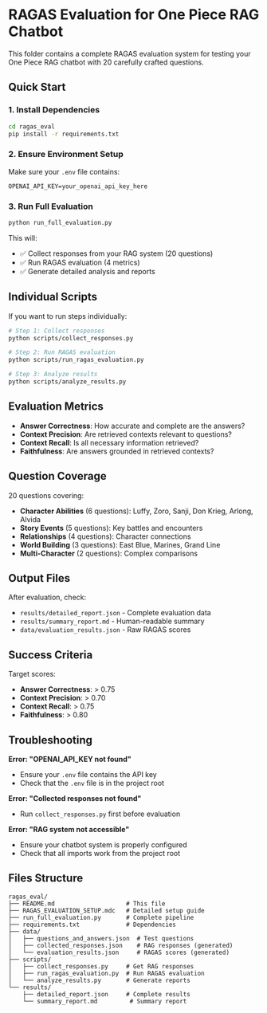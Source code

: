 # RAGAS Evaluation for One Piece RAG Chatbot

This folder contains a complete RAGAS evaluation system for testing your One Piece RAG chatbot with 20 carefully crafted questions.

## Quick Start

### 1. Install Dependencies
```bash
cd ragas_eval
pip install -r requirements.txt
```

### 2. Ensure Environment Setup
Make sure your `.env` file contains:
```
OPENAI_API_KEY=your_openai_api_key_here
```

### 3. Run Full Evaluation
```bash
python run_full_evaluation.py
```

This will:
- ✅ Collect responses from your RAG system (20 questions)
- ✅ Run RAGAS evaluation (4 metrics)
- ✅ Generate detailed analysis and reports

## Individual Scripts

If you want to run steps individually:

```bash
# Step 1: Collect responses
python scripts/collect_responses.py

# Step 2: Run RAGAS evaluation  
python scripts/run_ragas_evaluation.py

# Step 3: Analyze results
python scripts/analyze_results.py
```

## Evaluation Metrics

- **Answer Correctness**: How accurate and complete are the answers?
- **Context Precision**: Are retrieved contexts relevant to questions?
- **Context Recall**: Is all necessary information retrieved?
- **Faithfulness**: Are answers grounded in retrieved contexts?

## Question Coverage

20 questions covering:
- **Character Abilities** (6 questions): Luffy, Zoro, Sanji, Don Krieg, Arlong, Alvida
- **Story Events** (5 questions): Key battles and encounters
- **Relationships** (4 questions): Character connections
- **World Building** (3 questions): East Blue, Marines, Grand Line
- **Multi-Character** (2 questions): Complex comparisons

## Output Files

After evaluation, check:
- `results/detailed_report.json` - Complete evaluation data
- `results/summary_report.md` - Human-readable summary
- `data/evaluation_results.json` - Raw RAGAS scores

## Success Criteria

Target scores:
- **Answer Correctness**: > 0.75
- **Context Precision**: > 0.70
- **Context Recall**: > 0.75
- **Faithfulness**: > 0.80

## Troubleshooting

**Error: "OPENAI_API_KEY not found"**
- Ensure your `.env` file contains the API key
- Check that the `.env` file is in the project root

**Error: "Collected responses not found"**
- Run `collect_responses.py` first before evaluation

**Error: "RAG system not accessible"**
- Ensure your chatbot system is properly configured
- Check that all imports work from the project root

## Files Structure

```
ragas_eval/
├── README.md                    # This file
├── RAGAS_EVALUATION_SETUP.mdc   # Detailed setup guide
├── run_full_evaluation.py       # Complete pipeline
├── requirements.txt             # Dependencies
├── data/
│   ├── questions_and_answers.json  # Test questions
│   ├── collected_responses.json    # RAG responses (generated)
│   └── evaluation_results.json     # RAGAS scores (generated)
├── scripts/
│   ├── collect_responses.py     # Get RAG responses
│   ├── run_ragas_evaluation.py  # Run RAGAS evaluation
│   └── analyze_results.py       # Generate reports
└── results/
    ├── detailed_report.json     # Complete results
    └── summary_report.md         # Summary report
```
